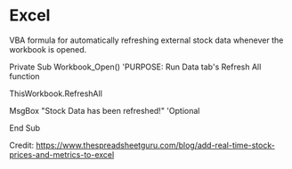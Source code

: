 # Excel
VBA formula for automatically refreshing external stock data whenever the workbook is opened.

Private Sub Workbook_Open()
'PURPOSE: Run Data tab's Refresh All function

ThisWorkbook.RefreshAll

MsgBox "Stock Data has been refreshed!" 'Optional

End Sub

Credit: https://www.thespreadsheetguru.com/blog/add-real-time-stock-prices-and-metrics-to-excel
